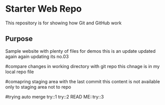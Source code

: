 # Starter Web Repo

This repository is for showing how Git and GitHub work

## Purpose

Sample website with plenty of files for demos
this is an update
updated again
again updating its no.03

#compare changes in working directory with git repo
this chnage is in my local repo file

#comapring staging area with the last commit
this content is not available only to staging area not to repo

#trying auto merge
try::1
try::2
READ ME::try::3
